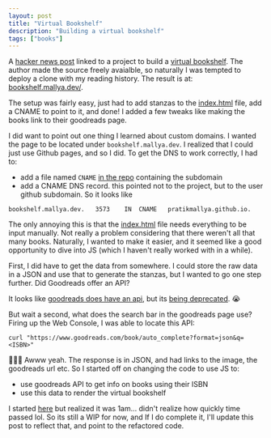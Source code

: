 ```yaml
---
layout: post
title: "Virtual Bookshelf"
description: "Building a virtual bookshelf"
tags: ["books"]
---
```


A [hacker news post] linked to a project to build a [virtual bookshelf]. The author made the source freely avaialble, so naturally I was tempted to deploy a clone with my reading history. The result is at: [bookshelf.mallya.dev/](https://bookshelf.mallya.dev/).

The setup was fairly easy, just had to add stanzas to the [index.html] file, add a CNAME to point to it, and done! I added a few tweaks like making the books link to their goodreads page.

I did want to point out one thing I learned about custom domains. I wanted the page to be located under `bookshelf.mallya.dev`. I realized that I could just use Github pages, and so I did. To get the DNS to work correctly, I had to:

* add a file named `CNAME` [in the repo](https://github.com/pratikmallya/virtual-bookshelf/blob/816e8bac6ab3faede29d5536a6732892f28e618c/CNAME) containing the subdomain
* add a CNAME DNS record. this pointed not to the project, but to the user github subdomain. So it looks like

```
bookshelf.mallya.dev.	3573	IN	CNAME	pratikmallya.github.io.
``` 

The only annoying this is that the [index.html] file needs everything to be input manually. Not really a problem considering that there weren't all that many books. Naturally, I wanted to make it easier, and it seemed like a good opportunity to dive into JS (which I haven't really worked with in a while).

First, I did have to get the data from somewhere. I could store the raw data in a JSON and use that to generate the stanzas, but I wanted to go one step further. Did Goodreads offer an API?

It looks like [goodreads does have an api], but its [being deprecated]. 😭

But wait a second, what does the search bar in the goodreads page use? Firing up the Web Console, I was able to locate this API:

```
curl "https://www.goodreads.com/book/auto_complete?format=json&q=<ISBN>"
```

🎉🎉🎉 Awww yeah. The response is in JSON, and had links to the image, the goodreads url etc. So I started off on changing the code to use JS to:

* use goodreads API to get info on books using their ISBN
* use this data to render the virtual bookshelf

I started [here](https://github.com/pratikmallya/virtual-bookshelf/pull/1) but realized it was 1am... didn't realize how quickly time passed lol. So its still a WIP for now, and If I do complete it, I'll update this post to reflect that, and point to the refactored code.

[being deprecated]: https://help.goodreads.com/s/article/Does-Goodreads-support-the-use-of-APIs
[goodreads does have an api]: https://www.goodreads.com/api
[hacker news post]: https://news.ycombinator.com/item?id=31293727
[index.html]: https://github.com/pratikmallya/virtual-bookshelf/blob/816e8bac6ab3faede29d5536a6732892f28e618c/index.html
[virtual bookshelf]: https://petargyurov.com/bookshelf/
